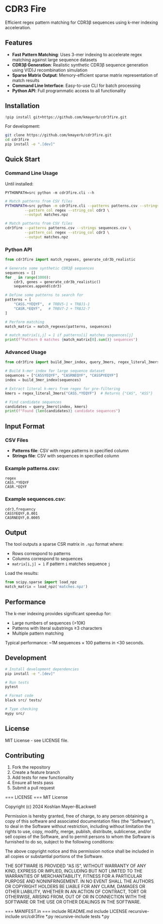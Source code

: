 # CDR3 Fire

Efficient regex pattern matching for CDR3β sequences using k-mer indexing acceleration.

## Features

- **Fast Pattern Matching**: Uses 3-mer indexing to accelerate regex matching against large sequence datasets
- **CDR3β Generation**: Realistic synthetic CDR3β sequence generation using V(D)J recombination simulation
- **Sparse Matrix Output**: Memory-efficient sparse matrix representation of match results
- **Command Line Interface**: Easy-to-use CLI for batch processing
- **Python API**: Full programmatic access to all functionality

## Installation

```bash
!pip install git+https://github.com/kmayerb/cdr3fire.git
```

For development:
```bash
git clone https://github.com/kmayerb/cdr3fire.git
cd cdr3fire
pip install -e ".[dev]"
```

## Quick Start

### Command Line Usage

Until installed:
```
PYTHONPATH=src python -m cdr3fire.cli --h
```

```bash
# Match patterns from CSV files
PYTHONPATH=src python -m cdr3fire.cli --patterns patterns.csv --strings sequences.csv \
         --pattern_col regex --string_col cdr3 \
         --output matches.npz
```

```bash
# Match patterns from CSV files
cdr3fire --patterns patterns.csv --strings sequences.csv \
         --pattern_col regex --string_col cdr3 \
         --output matches.npz
```

### Python API

```python
from cdr3fire import match_regexes, generate_cdr3b_realistic

# Generate some synthetic CDR3β sequences
sequences = []
for _ in range(1000):
    cdr3, genes = generate_cdr3b_realistic()
    sequences.append(cdr3)

# Define some patterns to search for
patterns = [
    "CASS.*YEQYF",  # TRBV5-1 + TRBJ1-1
    "CASR.*EQYF",   # TRBV7-2 + TRBJ2-7
]

# Perform matching
match_matrix = match_regexes(patterns, sequences)

# match_matrix[i,j] = 1 if patterns[i] matches sequences[j]
print(f"Pattern 0 matches {match_matrix[0].sum()} sequences")
```

### Advanced Usage

```python
from cdr3fire import build_3mer_index, query_3mers, regex_literal_3mers

# Build k-mer index for large sequence dataset
sequences = ["CASSYEQYF", "CASRNEQYF", "CASSPYEQYF"]
index = build_3mer_index(sequences)

# Extract literal k-mers from regex for pre-filtering
kmers = regex_literal_3mers("CASS.*YEQYF")  # Returns {"CAS", "ASS"}

# Find candidate sequences
candidates = query_3mers(index, kmers)
print(f"Found {len(candidates)} candidate sequences")
```

## Input Format

### CSV Files
- **Patterns file**: CSV with regex patterns in specified column
- **Strings file**: CSV with sequences in specified column

### Example patterns.csv:
```csv
regex
CASS.*YEQYF
CASR.*EQYF
```

### Example sequences.csv:
```csv
cdr3,frequency
CASSYEQYF,0.001
CASRNEQYF,0.0005
```

## Output

The tool outputs a sparse CSR matrix in `.npz` format where:
- Rows correspond to patterns
- Columns correspond to sequences  
- `matrix[i,j] = 1` if pattern `i` matches sequence `j`

Load the results:
```python
from scipy.sparse import load_npz
match_matrix = load_npz('matches.npz')
```

## Performance

The k-mer indexing provides significant speedup for:
- Large numbers of sequences (>10K)
- Patterns with literal substrings ≥3 characters
- Multiple pattern matching

Typical performance: ~1M sequences × 100 patterns in <30 seconds.

## Development

```bash
# Install development dependencies
pip install -e ".[dev]"

# Run tests
pytest

# Format code
black src/ tests/

# Type checking
mypy src/
```

## License

MIT License - see LICENSE file.

## Contributing

1. Fork the repository
2. Create a feature branch
3. Add tests for new functionality
4. Ensure all tests pass
5. Submit a pull request

=== LICENSE ===
MIT License

Copyright (c) 2024 Koshlan Mayer-BLackwell

Permission is hereby granted, free of charge, to any person obtaining a copy
of this software and associated documentation files (the "Software"), to deal
in the Software without restriction, including without limitation the rights
to use, copy, modify, merge, publish, distribute, sublicense, and/or sell
copies of the Software, and to permit persons to whom the Software is
furnished to do so, subject to the following conditions:

The above copyright notice and this permission notice shall be included in all
copies or substantial portions of the Software.

THE SOFTWARE IS PROVIDED "AS IS", WITHOUT WARRANTY OF ANY KIND, EXPRESS OR
IMPLIED, INCLUDING BUT NOT LIMITED TO THE WARRANTIES OF MERCHANTABILITY,
FITNESS FOR A PARTICULAR PURPOSE AND NONINFRINGEMENT. IN NO EVENT SHALL THE
AUTHORS OR COPYRIGHT HOLDERS BE LIABLE FOR ANY CLAIM, DAMAGES OR OTHER
LIABILITY, WHETHER IN AN ACTION OF CONTRACT, TORT OR OTHERWISE, ARISING FROM,
OUT OF OR IN CONNECTION WITH THE SOFTWARE OR THE USE OR OTHER DEALINGS IN THE
SOFTWARE.

=== MANIFEST.in ===
include README.md
include LICENSE
recursive-include src/cdr3fire *.py
recursive-include tests *.py